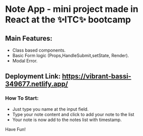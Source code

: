 # Note App - mini project made in React at the ✨ITC✨ bootcamp
## Main Features:
- Class based components.
- Basic Form logic (Props,HandleSubmit,setState, Render).
- Modal Error.

## Deployment Link: https://vibrant-bassi-349677.netlify.app/

### How To Start:
- Just type you name at the input field.
- Type your note content and click to add your note to the list
- Your note is now add to the notes list with timestamp.

Have Fun!
